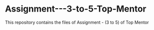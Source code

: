 # Assignment---3-to-5-Top-Mentor
This repository contains the files of Assignment - (3 to 5) of Top Mentor
